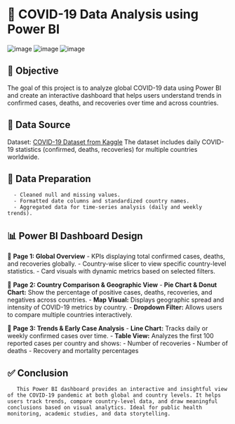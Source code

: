 # 🦠 COVID-19 Data Analysis using Power BI
![image](https://github.com/user-attachments/assets/fec0ab98-6e3e-4f04-9a5d-b13883dda5c2)
![image](https://github.com/user-attachments/assets/598b9e2a-fe32-4205-b092-442522ae16cf)
![image](https://github.com/user-attachments/assets/a3575407-2150-492e-a60f-9485e298da4b)


## 📌 Objective
The goal of this project is to analyze global COVID-19 data using Power BI and create an interactive dashboard that helps users understand trends in confirmed cases, deaths, and recoveries 
over time and across countries.
## 📂 Data Source
 Dataset: [COVID-19 Dataset from Kaggle](https://www.kaggle.com/)
 The dataset includes daily COVID-19 statistics (confirmed, deaths, recoveries) for multiple countries worldwide.
## 🧹 Data Preparation
      - Cleaned null and missing values.
      - Formatted date columns and standardized country names.
      - Aggregated data for time-series analysis (daily and weekly trends).
## 📊 Power BI Dashboard Design

🔹 **Page 1: Global Overview**
      - KPIs displaying total confirmed cases, deaths, and recoveries globally.
      - Country-wise slicer to view specific country-level statistics.
      - Card visuals with dynamic metrics based on selected filters.

🔹 **Page 2: Country Comparison & Geographic View**
      - **Pie Chart & Donut Chart:** Show the percentage of positive cases, deaths, recoveries, and negatives across countries.
      - **Map Visual:** Displays geographic spread and intensity of COVID-19 metrics by country.
      - **Dropdown Filter:** Allows users to compare multiple countries interactively.

🔹 **Page 3: Trends & Early Case Analysis**
      - **Line Chart:** Tracks daily or weekly confirmed cases over time.
      - **Table View:** Analyzes the first 100 reported cases per country and shows:
      - Number of recoveries
      - Number of deaths
      - Recovery and mortality percentages
## ✅ Conclusion
       This Power BI dashboard provides an interactive and insightful view of the COVID-19 pandemic at both global and country levels. It helps users track trends, compare country-level data, and draw meaningful conclusions based on visual analytics. Ideal for public health monitoring, academic studies, and data storytelling.
